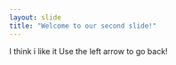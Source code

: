 ```yaml
---
layout: slide
title: "Welcome to our second slide!"
---
```

I think i like it 
Use the left arrow to go back!
